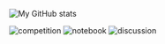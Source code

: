 

<!--
**atamazian/atamazian** is a ✨ _special_ ✨ repository because its `README.md` (this file) appears on your GitHub profile.

Here are some ideas to get you started:

- 🔭 I’m currently working on ...
- 🌱 I’m currently learning ...
- 👯 I’m looking to collaborate on ...
- 🤔 I’m looking for help with ...
- 💬 Ask me about ...
- 📫 How to reach me: ...
- 😄 Pronouns: ...
- ⚡ Fun fact: ...
-->
![My GitHub stats](https://github-readme-stats.vercel.app/api?username=atamazian&show_icons=true&hide_title=true&hide_border=true)
  
![competition](https://road-to-kaggle-grandmaster.vercel.app/api/badges/atamazian/competition/light)
![notebook](https://road-to-kaggle-grandmaster.vercel.app/api/badges/atamazian/notebook/light)
![discussion](https://road-to-kaggle-grandmaster.vercel.app/api/badges/atamazian/discussion/light)
